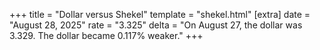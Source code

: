 +++
title = "Dollar versus Shekel"
template = "shekel.html"
[extra]
date = "August 28, 2025"
rate = "3.325"
delta = "On August 27, the dollar was 3.329. The dollar became 0.117% weaker."
+++
